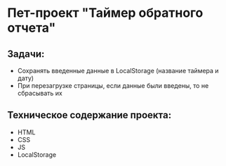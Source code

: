 <h1>Пет-проект "Таймер обратного отчета"</h1>
<h2>Задачи:</h2>
<ul>
  <li>Сохранять введенные данные в LocalStorage (название таймера и дату)</li>
  <li>При перезагрузке страницы, если данные были введены, то не сбрасывать их</li>
</ul>
<h2>Техническое содержание проекта:</h2>
<ul>
  <li>HTML</li>
  <li>CSS</li>
  <li>JS</li>
  <li>LocalStorage</li>
</ul>
